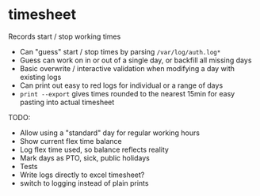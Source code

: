 # timesheet

Records start / stop working times

-   Can "guess" start / stop times by parsing `/var/log/auth.log*`
-   Guess can work on in or out of a single day, or backfill all missing days
-   Basic overwrite / interactive validation when modifying a day with existing logs
-   Can print out easy to red logs for individual or a range of days
-   `print --export` gives times rounded to the nearest 15min for easy pasting into actual timesheet

TODO:

-   Allow using a "standard" day for regular working hours
-   Show current flex time balance
-   Log flex time used, so balance reflects reality
-   Mark days as PTO, sick, public holidays
-   Tests
-   Write logs directly to excel timesheet?
-   switch to logging instead of plain prints

